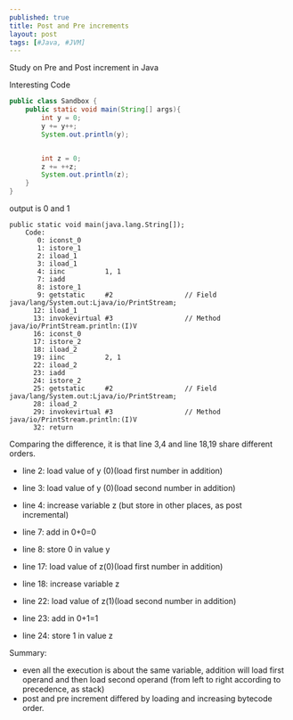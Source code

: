 ```yaml
---
published: true
title: Post and Pre increments
layout: post
tags: [#Java, #JVM]
---
```

Study on Pre and Post increment in Java

Interesting Code

```java
public class Sandbox {
    public static void main(String[] args){
        int y = 0;
        y += y++;
        System.out.println(y);


        int z = 0;
        z += ++z;
        System.out.println(z);
    }
}
```
output is 0 and 1

```bytecode
public static void main(java.lang.String[]);
    Code:
       0: iconst_0
       1: istore_1
       2: iload_1
       3: iload_1
       4: iinc          1, 1
       7: iadd
       8: istore_1
       9: getstatic     #2                  // Field java/lang/System.out:Ljava/io/PrintStream;
      12: iload_1
      13: invokevirtual #3                  // Method java/io/PrintStream.println:(I)V
      16: iconst_0
      17: istore_2
      18: iload_2
      19: iinc          2, 1
      22: iload_2
      23: iadd
      24: istore_2
      25: getstatic     #2                  // Field java/lang/System.out:Ljava/io/PrintStream;
      28: iload_2
      29: invokevirtual #3                  // Method java/io/PrintStream.println:(I)V
      32: return
```

Comparing the difference, it is that  line 3,4 and line 18,19 share different orders.

- line 2: load value of y (0)(load first number in addition)
- line 3: load value of y (0)(load second number in addition)
- line 4: increase variable z (but store in other places, as post incremental) 
- line 7: add in 0+0=0
- line 8: store 0 in value y

- line 17: load value of z(0)(load first number in addition)
- line 18: increase variable z
- line 22: load value of z(1)(load second number in addition)
- line 23: add in 0+1=1
- line 24: store 1 in value z

Summary:

- even all the execution is about the same variable, addition will load first operand and then load second operand (from left to right according to precedence, as stack)
- post and pre increment differed by loading and increasing bytecode order.
